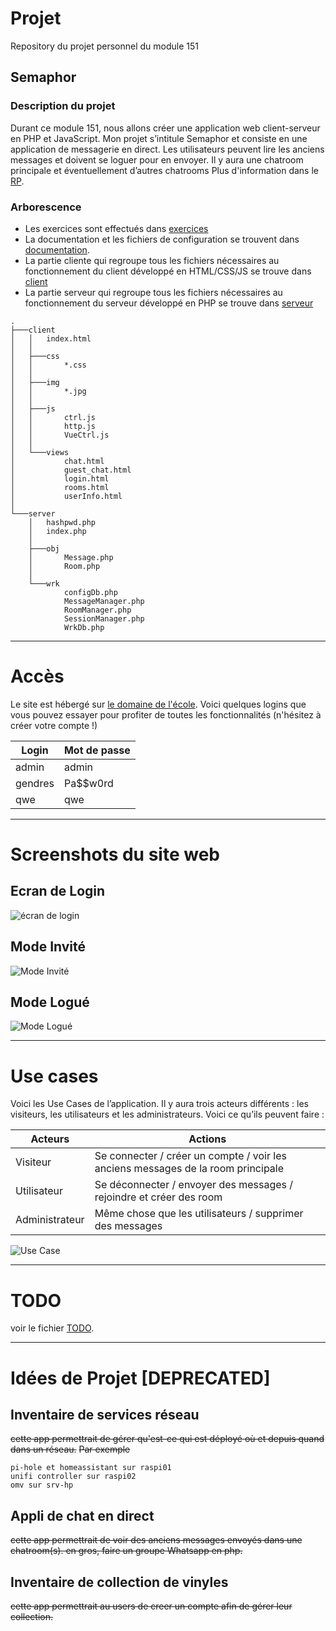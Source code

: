 # Projet

Repository du projet personnel du module 151

## Semaphor

### Description du projet

Durant ce module 151, nous allons créer une application web client-serveur en PHP et JavaScript. Mon projet s’intitule Semaphor et consiste en une application de messagerie en direct. Les utilisateurs peuvent lire les anciens messages et doivent se loguer pour en envoyer.
Il y aura une chatroom principale et éventuellement d’autres chatrooms
Plus d'information dans le [RP](/documentation/151_RP_GENDRE.pdf).

### Arborescence

- Les exercices sont effectués dans [exercices](/exercices/)
- La documentation et les fichiers de configuration se trouvent dans [documentation](/documentation/).
- La partie cliente qui regroupe tous les fichiers nécessaires au fonctionnement du client développé en HTML/CSS/JS se trouve dans [client](/projet/client/) </br>
- La partie serveur qui regroupe tous les fichiers nécessaires au fonctionnement du serveur développé en PHP se trouve dans [serveur](/projet/server/)

```
.
├───client
│   │   index.html
│   │
│   ├───css
│   │       *.css
│   │
│   ├───img
│   │       *.jpg
│   │
│   ├───js
│   │       ctrl.js
│   │       http.js
│   │       VueCtrl.js
│   │
│   └───views
│           chat.html
│           guest_chat.html
│           login.html
│           rooms.html
│           userInfo.html
│
└───server
    │   hashpwd.php
    │   index.php
    │
    ├───obj
    │       Message.php
    │       Room.php
    │
    └───wrk
            configDb.php
            MessageManager.php
            RoomManager.php
            SessionManager.php
            WrkDb.php
```

---

# Accès

Le site est hébergé sur [le domaine de l'école](https://151.gendres.emf-informatique.ch/). Voici quelques logins que vous pouvez essayer pour profiter de toutes les fonctionnalités (n'hésitez à créer votre compte !)

| Login   | Mot de passe |
| ------- | ------------ |
| admin   | admin        |
| gendres | Pa$$w0rd     |
| qwe     | qwe          |

---

# Screenshots du site web

## Ecran de Login

![écran de login](/documentation/img/login-page.png)

## Mode Invité

![Mode Invité](/documentation/img/guest-page.png)

## Mode Logué

![Mode Logué](/documentation/img/chat-page.png)

---

# Use cases

Voici les Use Cases de l’application. Il y aura trois acteurs différents : les visiteurs, les utilisateurs et les administrateurs. Voici ce qu’ils peuvent faire :

| Acteurs        | Actions                                                                       |
| -------------- | ----------------------------------------------------------------------------- |
| Visiteur       | Se connecter / créer un compte / voir les anciens messages de la room principale |
| Utilisateur    | Se déconnecter / envoyer des messages / rejoindre et créer des room           |
| Administrateur | Même chose que les utilisateurs / supprimer des messages                      |

![Use Case](/documentation/img/151%20-%20Use%20Cases.jpg)

---
# TODO
voir le fichier [TODO](/documentation/TODO.txt).

--- 
# Idées de Projet [DEPRECATED]

## Inventaire de services réseau

~~cette app permettrait de gérer qu'est-ce qui est déployé où et depuis quand dans un réseau.~~
~~Par exemple~~

```
pi-hole et homeassistant sur raspi01
unifi controller sur raspi02
omv sur srv-hp
```

## Appli de chat en direct

~~cette app permettrait de voir des anciens messages envoyés dans une chatroom(s). en gros, faire un groupe Whatsapp en php.~~

## Inventaire de collection de vinyles

~~cette app permettrait au users de creer un compte afin de gérer leur collection.~~
